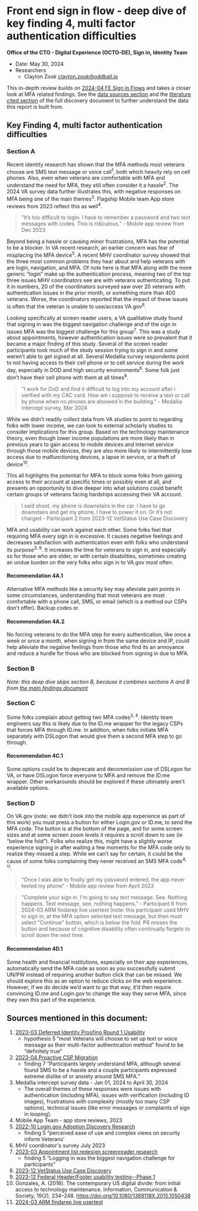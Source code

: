 # Front end sign in flow - deep dive of key finding 4, multi factor authentication difficulties
**Office of the CTO - Digital Experience (OCTO-DE), Sign in, Identity Team**
- Date: May 30, 2024
- Researchers
   - Clayton Zook clayton.zook@oddball.io

This in-depth review builds on [2024-04 FE Sign in Flows](https://github.com/department-of-veterans-affairs/va.gov-team/blob/master/products/identity/Research/2024-04%20FE%20Sign%20in%20Flows/Front%20end%20sign%20in%20flow%20-%20discovery%20research.md) and takes a closer look at MFA related findings. See the [data sources section](https://github.com/department-of-veterans-affairs/va.gov-team/blob/master/products/identity/Research/2024-04%20FE%20Sign%20in%20Flows/Front%20end%20sign%20in%20flow%20-%20discovery%20research.md#data-sources) and the [literature cited section](https://github.com/department-of-veterans-affairs/va.gov-team/blob/master/products/identity/Research/2024-04%20FE%20Sign%20in%20Flows/Front%20end%20sign%20in%20flow%20-%20discovery%20research.md#Appendix-A-literature-review-sources) of the full discovery document to further understand the data this report is built from.  

## Key Finding 4, multi factor authentication difficulties
### Section A
Recent identity research has shown that the MFA methods most veterans choose are SMS text message or voice call<sup>1</sup>, both which heavily rely on cell phones. Also, even when veterans are comfortable with MFA and understand the need for MFA, they still often consider it a hassle<sup>2</sup>. The 2024 VA survey data further illustrates this, with negative responses on MFA being one of the main themes<sup>3</sup>. Flagship Mobile team App store reviews from 2023 reflect this as well<sup>4</sup>.
> "It’s too difficult to login. I have to remember a password and two text messages with codes. This is ridiculous." - Mobile app review from Dec 2023

Beyond being a hassle or causing minor frustrations, MFA has the potential to be a blocker. In VA recent research, an earlier concern was fear of misplacing the MFA device<sup>5</sup>. A recent MHV coordinator survey showed that the three most common problems they hear about and help veterans with are login, navigation, and MFA. Of note here is that MFA along with the more generic “login” make up the authentication process, meaning two of the top three issues MHV coordinators see are with veterans authenticating. To put it in numbers, 20 of the coordinators surveyed saw over 20 veterans with authentication issues in the prior month, or something more than 400 veterans. Worse, the coordinators reported that the impact of these issues is often that the veteran is unable to use/access VA.gov<sup>6</sup>. 

Looking specifically at screen reader users, a VA qualitative study found that signing in was the biggest navigation challenge and of the sign in issues MFA was the biggest challenge for this group<sup>7</sup>. This was a study about appointments, however authentication issues were so prevalent that it became a major finding of this study. Several of the screen reader participants took much of the study session trying to sign in and some weren’t able to get signed at all. Several Medallia survey respondents point to not having access to their cell phone or to cell service during the work day, especially in DOD and high security environments<sup>6</sup>. Some folk just don’t have their cell phone with them at all times<sup>8</sup>. 

> "I work for DoD and find it difficult to log into my account after i verified with my CAC card. How am i suppose to receive a text or call by phone when no phones are aloowed in the building." - Medallia intercept survey, Mar 2024

While we didn’t readily collect data from VA studies to point to regarding folks with lower income, we can look to external scholarly studies to consider implications for this group. Based on the technology maintenance theory, even though lower income populations are more likely than in previous years to gain access to mobile devices and internet service through those mobile devices, they are also more likely to intermittently lose access due to malfunctioning devices, a lapse in service, or a theft of device<sup>10</sup>. 

This all highlights the potential for MFA to block some folks from gaining access to their account at specific times or possibly even at all, and presents an opportunity to dive deeper into what solutions could benefit certain groups of veterans facing hardships accessing their VA account.

> I said shoot, my phone is downstairs in the car. I have to go downstairs and get my phone, I have to power it on. Or it’s not charged - Participant 2 from 2023-12 VetStatus Use Case Discovery

MFA and usability can work against each other. Some folks feel that requiring MFA every sign in is excessive. It causes negative feelings and decreases satisfaction with authentication even with folks who understand its purpose<sup>3, 9</sup>. It increases the time for veterans to sign in, and especially so for those who are older, or with certain disabilities, sometimes creating an undue burden on the very folks who sign in to VA.gov most often.

#### **Recommendation 4A.1**
Alternative MFA methods like a security key may alleviate pain points in some circumstances, understanding that most veterans are most comfortable with a phone call, SMS, or email (which is a method our CSPs don't offer). Backup codes or.
#### **Recommendation 4A.2**
No forcing veterans to do the MFA step for every authentication, like once a week or once a month, when signing in from the same device and IP, could help alleviate the negative feelings from those who find its an annoyance and reduce a hurdle for those who are blocked from signing in due to MFA.

### Section B
_Note: this deep dive skips section B, because it combines sections A and B from [the main findings document](https://github.com/department-of-veterans-affairs/va.gov-team/blob/master/products/identity/Research/2024-04%20FE%20Sign%20in%20Flows/Front%20end%20sign%20in%20flow%20-%20discovery%20research.md)_

### Section C
Some folks complain about getting two MFA codes<sup>3, 4</sup>. Identity team engineers say this is likely due to the ID.me wrapper for the legacy CSPs that forces MFA through ID.me. In addition, when folks initiate MFA separately with DSLogon that would give them a second MFA step to go through.
#### **Recommendation 4C.1**
Some options could be to deprecate and decommission use of DSLogon for VA, or have DSLogon force everyone to MFA and remove the ID.me wrapper. Other workarounds should be explored if these ultimately aren't available options.
 
### Section D 
On VA.gov (note: we didn’t look into the mobile app experience as part of this work) you must press a button for either Login.gov or ID.me, to send the MFA code. The button is at the bottom of the page, and for some screen sizes and at some screen zoom levels it requires a scroll down to see (ie “below the fold”). Folks who realize this, might have a slightly worse experience signing in after waiting a few moments for the MFA code only to realize they missed a step. While we can’t say for certain, it could be the cause of some folks complaining they never received an SMS MFA code<sup>4, 11</sup>.

> "Once I was able to finally get my password entered, the app never texted my phone” - Mobile app review from April 2023

> "Complete your sign in. I'm going to say text message. See. Nothing happens. Text message, see, nothing happens.” - Participant 6 from 2024-03 ARM findarep live usertest (note: this participant used MHV to sign in, at the MFA option selected text message, but then must select "Continue" button, which is below the fold. P6 misses the button and because of cognitive disability often continually forgets to scroll down the next time.



#### **Recommendation 4D.1**
Some health and financial institutions, especially on their app experiences, automatically send the MFA code as soon as you successfully submit UN/PW instead of requiring another button click that can be missed. We should explore this as an option to reduce clicks on the web experience. However, if we do decide we’d want to go that way, it’d then require convincing ID.me and Login.gov to change the way they serve MFA, since they own this part of the experience.


## Sources mentioned in this document:
1. [2023-03 Deferred Identity Proofing Round 1 Usability](https://github.com/department-of-veterans-affairs/va.gov-team/blob/master/products/login.gov-adoption/discovery/research/2023-03-Deferred-Identity-Proofing-Round-1-Usability/research%20findings.md)
   - hypothesis 5 “most Veterans will choose to set up text or voice message as their multi-factor authentication method” found to be “definitely true”
2. [2023-04 Proactive CSP Migration](https://github.com/department-of-veterans-affairs/va.gov-team/blob/master/products/identity/Research/2023-04%20Proactive%20CSP%20Migration/2023-04%20Proactive%20CSP%20Migration%20research%20findings.md) 
   - finding 7 “Participants largely understand MFA, although several found SMS to be a hassle and a couple participants expressed extreme dislike of or anxiety around SMS MFA.”
3. Medallia intercept survey data - Jan 01, 2024 to April 30, 2024
   - The overall themes of these responses were issues with authentication (including MFA), issues with verification (including ID images), frustrations with complexity (mostly too many CSP options), technical issues (like error messages or complaints of sign in looping).
4. Mobile App Team - app store reviews, 2023
5. [2022-10 Login.gov Adoption Discovery Research](https://github.com/department-of-veterans-affairs/va.gov-team/blob/master/products/login.gov-adoption/discovery/research/2022-10-Login.gov-Adoption-Discovery-Research/login.gov%20adoption%20discovery%20research%20findings.md)
   - finding 5 “perceived ease of use and complex views on security inform Veterans’
6. MHV coordinator's survey July 2023
7. [2023-03 Appointment list redesign screenreader research](https://github.com/department-of-veterans-affairs/va.gov-team/blob/master/products/health-care/appointments/va-online-scheduling/research/2023-02-appt-list-usability-screenreader/research-findings.md)
   - finding 5 “Logging in was the biggest navigation challenge for participants”
8. [2023-12 VetStatus Use Case Discovery](https://github.com/department-of-veterans-affairs/va.gov-team/blob/f97a2589dd3ed8352bff4edf37401a583cb46897/products/veteran-status/Research/2023-12-VetStatus-Use-Case-Discovery/2023-12-Research-Plan.md)
9. [2023-12 Federal Header/Footer usability testing--Phase 1](https://github.com/department-of-veterans-affairs/va.gov-team/tree/master/products/header-footer/initiatives/2024-federal-standardized-header-footer/research/phase1-no-AT#:~:text=2%20months%20ago-,topline.md,-updated%203%20p%27s)
11. Gonzales, A. (2016). The contemporary US digital divide: from initial access to technology maintenance. Information, Communication & Society, 19(2), 234–248. https://doi.org/10.1080/1369118X.2015.1050438
12. [2024-03 ARM findarep live usertest](https://github.com/department-of-veterans-affairs/va.gov-team/tree/master/products/accredited-representation-management/research/2024-03-ARM-findarep-live-usertest)
